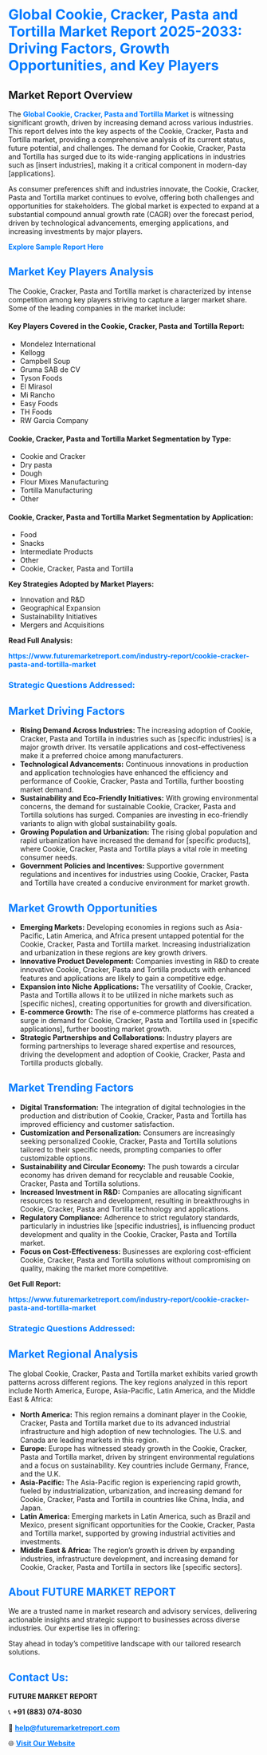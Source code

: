 <h1 style="color: #007BFF;">Global Cookie, Cracker, Pasta and Tortilla Market Report 2025-2033: Driving Factors, Growth Opportunities, and Key Players</h1>

<section id="overview">
<h2>Market Report Overview</h2>
<p>The <a href="https://www.futuremarketreport.com/industry-report/cookie-cracker-pasta-and-tortilla-market" style="color: #007BFF; text-decoration: none;"><strong>Global Cookie, Cracker, Pasta and Tortilla Market</strong></a> is witnessing significant growth, driven by increasing demand across various industries. This report delves into the key aspects of the Cookie, Cracker, Pasta and Tortilla market, providing a comprehensive analysis of its current status, future potential, and challenges. The demand for Cookie, Cracker, Pasta and Tortilla has surged due to its wide-ranging applications in industries such as [insert industries], making it a critical component in modern-day [applications].</p>
<p>As consumer preferences shift and industries innovate, the Cookie, Cracker, Pasta and Tortilla market continues to evolve, offering both challenges and opportunities for stakeholders. The global market is expected to expand at a substantial compound annual growth rate (CAGR) over the forecast period, driven by technological advancements, emerging applications, and increasing investments by major players.</p>
</section>

<section id="overview">
<p><a href="https://www.futuremarketreport.com/request-sample/reportId=120084" style="color: #007BFF; text-decoration: none;"><strong>Explore Sample Report Here</strong></a></p>
</section>

<section id="key-players">
<h2 style="color: #007BFF;">Market Key Players Analysis</h2>
<p>The Cookie, Cracker, Pasta and Tortilla market is characterized by intense competition among key players striving to capture a larger market share. Some of the leading companies in the market include:</p>
<h4>Key Players Covered in the Cookie, Cracker, Pasta and Tortilla Report:</h4>
<ul><li>Mondelez International</li><li>Kellogg</li><li>Campbell Soup</li><li>Gruma SAB de CV</li><li>Tyson Foods</li><li>El Mirasol</li><li>Mi Rancho</li><li>Easy Foods</li><li>TH Foods</li><li>RW Garcia Company</li></ul>
<h4>Cookie, Cracker, Pasta and Tortilla Market Segmentation by Type:</h4>
<ul><li>Cookie and Cracker</li><li>Dry pasta</li><li>Dough</li><li>Flour Mixes Manufacturing</li><li>Tortilla Manufacturing</li><li>Other</li></ul>

<h4>Cookie, Cracker, Pasta and Tortilla Market Segmentation by Application:</h4>
<ul><li>Food</li><li>Snacks</li><li>Intermediate Products</li><li>Other</li><li>Cookie, Cracker, Pasta and Tortilla</li></ul>
<p><strong>Key Strategies Adopted by Market Players:</strong></p>
<ul>
<li>Innovation and R&D</li>
<li>Geographical Expansion</li>
<li>Sustainability Initiatives</li>
<li>Mergers and Acquisitions</li>
</ul>
</section>

<section>
<p><strong>Read Full Analysis: </strong></p><a href="https://www.futuremarketreport.com/industry-report/cookie-cracker-pasta-and-tortilla-market" style="color: #007BFF; text-decoration: none;"><strong>https://www.futuremarketreport.com/industry-report/cookie-cracker-pasta-and-tortilla-market</strong></a>
<h3 style="color: #007BFF;">Strategic Questions Addressed:</h3>
</section>

<section id="driving-factors">
<h2 style="color: #007BFF;">Market Driving Factors</h2>
<ul>
<li><strong>Rising Demand Across Industries:</strong> The increasing adoption of Cookie, Cracker, Pasta and Tortilla in industries such as [specific industries] is a major growth driver. Its versatile applications and cost-effectiveness make it a preferred choice among manufacturers.</li>
<li><strong>Technological Advancements:</strong> Continuous innovations in production and application technologies have enhanced the efficiency and performance of Cookie, Cracker, Pasta and Tortilla, further boosting market demand.</li>
<li><strong>Sustainability and Eco-Friendly Initiatives:</strong> With growing environmental concerns, the demand for sustainable Cookie, Cracker, Pasta and Tortilla solutions has surged. Companies are investing in eco-friendly variants to align with global sustainability goals.</li>
<li><strong>Growing Population and Urbanization:</strong> The rising global population and rapid urbanization have increased the demand for [specific products], where Cookie, Cracker, Pasta and Tortilla plays a vital role in meeting consumer needs.</li>
<li><strong>Government Policies and Incentives:</strong> Supportive government regulations and incentives for industries using Cookie, Cracker, Pasta and Tortilla have created a conducive environment for market growth.</li>
</ul>
</section>

<section id="growth-opportunities">
<h2 style="color: #007BFF;">Market Growth Opportunities</h2>
<ul>
<li><strong>Emerging Markets:</strong> Developing economies in regions such as Asia-Pacific, Latin America, and Africa present untapped potential for the Cookie, Cracker, Pasta and Tortilla market. Increasing industrialization and urbanization in these regions are key growth drivers.</li>
<li><strong>Innovative Product Development:</strong> Companies investing in R&D to create innovative Cookie, Cracker, Pasta and Tortilla products with enhanced features and applications are likely to gain a competitive edge.</li>
<li><strong>Expansion into Niche Applications:</strong> The versatility of Cookie, Cracker, Pasta and Tortilla allows it to be utilized in niche markets such as [specific niches], creating opportunities for growth and diversification.</li>
<li><strong>E-commerce Growth:</strong> The rise of e-commerce platforms has created a surge in demand for Cookie, Cracker, Pasta and Tortilla used in [specific applications], further boosting market growth.</li>
<li><strong>Strategic Partnerships and Collaborations:</strong> Industry players are forming partnerships to leverage shared expertise and resources, driving the development and adoption of Cookie, Cracker, Pasta and Tortilla products globally.</li>
</ul>
</section>

<section id="trending-factors">
<h2 style="color: #007BFF;">Market Trending Factors</h2>
<ul>
<li><strong>Digital Transformation:</strong> The integration of digital technologies in the production and distribution of Cookie, Cracker, Pasta and Tortilla has improved efficiency and customer satisfaction.</li>
<li><strong>Customization and Personalization:</strong> Consumers are increasingly seeking personalized Cookie, Cracker, Pasta and Tortilla solutions tailored to their specific needs, prompting companies to offer customizable options.</li>
<li><strong>Sustainability and Circular Economy:</strong> The push towards a circular economy has driven demand for recyclable and reusable Cookie, Cracker, Pasta and Tortilla solutions.</li>
<li><strong>Increased Investment in R&D:</strong> Companies are allocating significant resources to research and development, resulting in breakthroughs in Cookie, Cracker, Pasta and Tortilla technology and applications.</li>
<li><strong>Regulatory Compliance:</strong> Adherence to strict regulatory standards, particularly in industries like [specific industries], is influencing product development and quality in the Cookie, Cracker, Pasta and Tortilla market.</li>
<li><strong>Focus on Cost-Effectiveness:</strong> Businesses are exploring cost-efficient Cookie, Cracker, Pasta and Tortilla solutions without compromising on quality, making the market more competitive.</li>
</ul>
</section>

<section>
<p><strong>Get Full Report: </strong></p><a href="https://www.futuremarketreport.com/industry-report/cookie-cracker-pasta-and-tortilla-market" style="color: #007BFF; text-decoration: none;"><strong>https://www.futuremarketreport.com/industry-report/cookie-cracker-pasta-and-tortilla-market</strong></a>
<h3 style="color: #007BFF;">Strategic Questions Addressed:</h3>
</section>


<section id="regional-analysis">
<h2 style="color: #007BFF;">Market Regional Analysis</h2>
<p>The global Cookie, Cracker, Pasta and Tortilla market exhibits varied growth patterns across different regions. The key regions analyzed in this report include North America, Europe, Asia-Pacific, Latin America, and the Middle East & Africa:</p>
<ul>
<li><strong>North America:</strong> This region remains a dominant player in the Cookie, Cracker, Pasta and Tortilla market due to its advanced industrial infrastructure and high adoption of new technologies. The U.S. and Canada are leading markets in this region.</li>
<li><strong>Europe:</strong> Europe has witnessed steady growth in the Cookie, Cracker, Pasta and Tortilla market, driven by stringent environmental regulations and a focus on sustainability. Key countries include Germany, France, and the U.K.</li>
<li><strong>Asia-Pacific:</strong> The Asia-Pacific region is experiencing rapid growth, fueled by industrialization, urbanization, and increasing demand for Cookie, Cracker, Pasta and Tortilla in countries like China, India, and Japan.</li>
<li><strong>Latin America:</strong> Emerging markets in Latin America, such as Brazil and Mexico, present significant opportunities for the Cookie, Cracker, Pasta and Tortilla market, supported by growing industrial activities and investments.</li>
<li><strong>Middle East & Africa:</strong> The region’s growth is driven by expanding industries, infrastructure development, and increasing demand for Cookie, Cracker, Pasta and Tortilla in sectors like [specific sectors].</li>
</ul>
</section>

<footer>
<h2 style="color: #007BFF;">About FUTURE MARKET REPORT</h2>
<p>We are a trusted name in market research and advisory services, delivering actionable insights and strategic support to businesses across diverse industries. Our expertise lies in offering:</p>

<p>Stay ahead in today’s competitive landscape with our tailored research solutions.</p>

<h2 style="color: #007BFF;">Contact Us:</h2>
<p><strong>FUTURE MARKET REPORT</strong></p>
<p>📞 <strong>+91 (883) 074-8030</strong></p>
<p>📧 <strong><a href="mailto:help@futuremarketreport.com" style="color: #007BFF;">help@futuremarketreport.com</a></strong></p>
<p>🌐 <strong><a href="https://www.futuremarketreport.com/" style="color: #007BFF;">Visit Our Website</a></strong></p>
</footer>